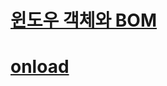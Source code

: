 # [윈도우 객체와 BOM](https://www.zerocho.com/category/JavaScript/post/573b321aa54b5e8427432946)


# [onload](https://diaryofgreen.tistory.com/96)
